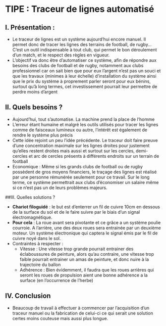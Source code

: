# **TIPE : Traceur de lignes automatisé**

## I.	Présentation :

* Le traceur de lignes est un système aujourd’hui encore manuel. Il permet donc de tracer les lignes des terrains de football, de rugby… C’est un outil indispensable à tout club, qui permet le bon déroulement d’un match, et le respect des règles en vigueur.
* L’objectif va donc être d’automatiser ce système, afin de répondre aux besoins des clubs de football et de rugby, notamment aux clubs professionnel car on sait bien que pour eux l’argent n’est pas un souci et que les travaux (minimes à leur échelle) d’installation du système ainsi que le prix du système à proprement parler seront pour eux bénins, surtout qu’à long termes, cet investissement pourrait leur permettre de perdre moins d’argent

## II.	Quels besoins ?

* Aujourd’hui, tout s’automatise. La machine prend la place de l’homme
* L’erreur étant humaine et malgré les outils utilisés pour tracer les lignes comme de faisceaux lumineux ou autre, l’intérêt est également de rendre le système plus précis
* Cette idée rejoint un peu l’idée précédente. Le traceur doit faire preuve d’une concentration maximale sur les lignes droites pour justement qu’elles restent droites mais aussi et surtout sur les cercles, demi-cercles et arc de cercles présents à différents endroits sur un terrain de football
* Economique : Même si les grands clubs de football ou de rugby possèdent de gros moyens financiers, le traçage des lignes est réalisé par une personne rémunérée seulement pour ce travail. Sur le long terme, ce système permettrait aux clubs d’économiser un salaire même si ce n’est pas un de leurs problèmes majeurs.

##III.	Quelles solutions ?

* **Chariot filoguidé** : le but est d’enterrer un fil de cuivre 10cm en dessous de la surface du sol et de le faire suivre par le biais d’un signal électromagnétique.
* **Pour cela** : La roue avant sera pivotante et ce grâce a un système poulie courroie. 
A l’arrière, une des deux roues sera entrainée par un deuxième moteur.
 Un système électronique qui captera le signal émis par le fil de cuivre noyé dans le sol.
* Contraintes à respecter :  
    * Vitesse : Une vitesse trop grande pourrait entrainer des éclaboussures de peinture, alors qu’au contraire, une vitesse trop faible pourrait entrainer un amas de peinture, et donc nuire à la trajectoire du ballon
    * Adhérence : Bien évidemment, il faudra que les roues arrières qui seront les roues de propulsion aient une bonne adhérence a la surface (en l’occurrence de l’herbe)

## IV.	Conclusion

* Beaucoup de travail à effectuer à commencer par l’acquisition d’un traceur manuel ou la fabrication de celui-ci ce qui serait une solution certes moins couteuse mais aussi plus longue.
